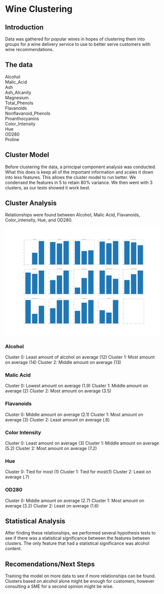 # Wine Clustering 
## Introduction
Data was gathered for popular wines in hopes of clustering them into groups for a wine delivery service to use to better serve customers with wine recommendations.
## The data
Alcohol              
Malic_Acid            
Ash                   
Ash_Alcanity          
Magnesium              
Total_Phenols        
Flavanoids            
Nonflavanoid_Phenols  
Proanthocyanins       
Color_Intensity       
Hue                   
OD280                 
Proline 
## Cluster Model
Before clustering the data, a principal component analysis was conducted. What this does is keep all of the important information and scales it down into less features. This allows the cluster model to run better. We condensed the features in 5 to retain 80% variance. We then went with 3 clusters, as our tests showed it work best.

## Cluster Analysis

Relationships were found between Alcohol, Malic Acid, Flavanoids, Color_intensity, Hue, and OD280.

![image](https://github.com/CameronBannick/Wine-Dataset/blob/main/Cluster_means.png)
### Alcohol
Cluster 0: Least amount of alcohol on average (12)
Cluster 1: Most amount on average (14)
Cluster 2: Middle amount on average (13)

### Malic Acid
Cluster 0: Lowest amount on average (1.9)
Cluster 1: Middle amount on average (2)
Cluster 2: Most amount on average (3.5)

### Flavanoids
Cluster 0: Middle amount on average (2.1)
Cluster 1: Most amount on average (3)
Cluster 2: Least amount on average (.6)

### Color Intensity
Cluster 0: Least amount on average (3)
Cluster 1: Middle amount on average (5.2)
Cluster 2: Most amount on average (7.2)

### Hue
Cluster 0: Tied for most (1)
Cluster 1: Tied for most(1)
Cluster 2: Least on average (.7)

### OD280
Cluster 0: Middle amount on average (2.7)
Cluster 1: Most amount on average (3.2)
Cluster 2: Least on average (1.6)

## Statistical Analysis
After finding these relationships, we performed several hypothesis tests to see if there was a statistical significance between the features between clusters. The only feature that had a statistical significance was alcohol content.

## Recomendations/Next Steps
Training the model on more data to see if more relationships can be found. Clusters based on alcohol alone might be enough for customers, however consulting a SME for a second opinion might be wise.

